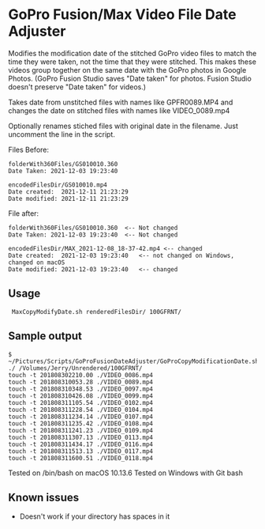 
# GoPro Fusion/Max Video File Date Adjuster
Modifies the modification date of the stitched GoPro video files to match the time they were taken, not the time that they were stitched. This makes these videos group together on the same date with the GoPro photos in Google Photos. (GoPro Fusion Studio saves "Date taken" for photos. Fusion Studio doesn't preserve "Date taken" for videos.)  
 
Takes date from unstitched files with names like GPFR0089.MP4 and changes the date on stitched files with names like VIDEO_0089.mp4

Optionally renames stiched files with original date in the filename. Just uncomment the line in the script. 

Files Before: 
    
    folderWith360Files/GS010010.360 
    Date Taken: 2021-12-03 19:23:40

    encodedFilesDir/GS010010.mp4 
    Date created:  2021-12-11 21:23:29
    Date modified: 2021-12-11 21:23:29

File after: 
   
    folderWith360Files/GS010010.360  <-- Not changed
    Date Taken: 2021-12-03 19:23:40  <-- Not changed

    encodedFilesDir/MAX_2021-12-08_18-37-42.mp4 <-- changed 
    Date created:  2021-12-03 19:23:40   <-- not changed on Windows, changed on macOS
    Date modified: 2021-12-03 19:23:40   <-- changed



 ## Usage
 
     MaxCopyModifyDate.sh renderedFilesDir/ 100GFRNT/ 

## Sample output 

    $ ~/Pictures/Scripts/GoProFusionDateAdjuster/GoProCopyModificationDate.sh ./ /Volumes/Jerry/Unrendered/100GFRNT/
    touch -t 201808302210.00 ./VIDEO_0086.mp4
    touch -t 201808310053.28 ./VIDEO_0089.mp4
    touch -t 201808310348.53 ./VIDEO_0097.mp4
    touch -t 201808310426.08 ./VIDEO_0099.mp4
    touch -t 201808311105.54 ./VIDEO_0102.mp4
    touch -t 201808311228.54 ./VIDEO_0104.mp4
    touch -t 201808311234.14 ./VIDEO_0107.mp4
    touch -t 201808311235.42 ./VIDEO_0108.mp4
    touch -t 201808311241.23 ./VIDEO_0109.mp4
    touch -t 201808311307.13 ./VIDEO_0113.mp4
    touch -t 201808311434.17 ./VIDEO_0116.mp4
    touch -t 201808311513.13 ./VIDEO_0117.mp4
    touch -t 201808311600.51 ./VIDEO_0118.mp4

Tested on /bin/bash on macOS 10.13.6 
Tested on Windows with Git bash
## Known issues

+ Doesn't work if your directory has spaces in it 
